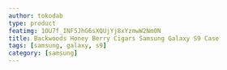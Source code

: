 ```yaml
---
author: tokodab
type: product
featimg: 1OU7f_INF5JhG6sXQUjYj8xYzmwW2Nm0N
title: Backwoods Honey Berry Cigars Samsung Galaxy S9 Case
tags: [samsung, galaxy, s9]
category: [samsung]
---
```

